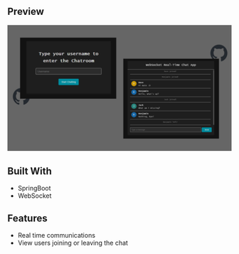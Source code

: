 ## Preview

![alt text](src/main/resources/static/images/preview.png)

## Built With

- SpringBoot
- WebSocket

## Features

- Real time communications
- View users joining or leaving the chat

